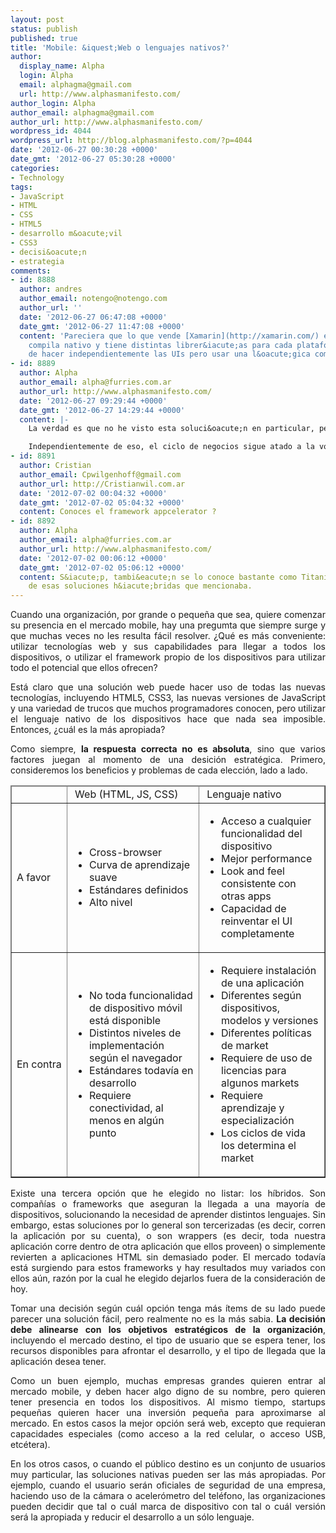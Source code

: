 ```yaml
---
layout: post
status: publish
published: true
title: 'Mobile: &iquest;Web o lenguajes nativos?'
author:
  display_name: Alpha
  login: Alpha
  email: alphagma@gmail.com
  url: http://www.alphasmanifesto.com/
author_login: Alpha
author_email: alphagma@gmail.com
author_url: http://www.alphasmanifesto.com/
wordpress_id: 4044
wordpress_url: http://blog.alphasmanifesto.com/?p=4044
date: '2012-06-27 00:30:28 +0000'
date_gmt: '2012-06-27 05:30:28 +0000'
categories:
- Technology
tags:
- JavaScript
- HTML
- CSS
- HTML5
- desarrollo m&oacute;vil
- CSS3
- decisi&oacute;n
- estrategia
comments:
- id: 8888
  author: andres
  author_email: notengo@notengo.com
  author_url: ''
  date: '2012-06-27 06:47:08 +0000'
  date_gmt: '2012-06-27 11:47:08 +0000'
  content: 'Pareciera que lo que vende [Xamarin](http://xamarin.com/) es un buen h&iacute;brido:
    compila nativo y tiene distintas librer&iacute;as para cada plataforma de forma
    de hacer independientemente las UIs pero usar una l&oacute;gica com&uacute;n.'
- id: 8889
  author: Alpha
  author_email: alpha@furries.com.ar
  author_url: http://www.alphasmanifesto.com/
  date: '2012-06-27 09:29:44 +0000'
  date_gmt: '2012-06-27 14:29:44 +0000'
  content: |-
    La verdad es que no he visto esta soluci&oacute;n en particular, pero por lo general, lo que hacen muchos de los que compilan a c&oacute;digo nativo siendo comunes (que son pocos) es poner un punto intermedio com&uacute;n entre todas las plataformas. Significa que s&oacute;lo podr&iacute;as llegar al menor denominador com&uacute;n entre las distintas plataformas.

    Independientemente de eso, el ciclo de negocios sigue atado a la voluntad de cada market.
- id: 8891
  author: Cristian
  author_email: Cpwilgenhoff@gmail.com
  author_url: http://Cristianwil.com.ar
  date: '2012-07-02 00:04:32 +0000'
  date_gmt: '2012-07-02 05:04:32 +0000'
  content: Conoces el framework appcelerator ?
- id: 8892
  author: Alpha
  author_email: alpha@furries.com.ar
  author_url: http://www.alphasmanifesto.com/
  date: '2012-07-02 00:06:12 +0000'
  date_gmt: '2012-07-02 05:06:12 +0000'
  content: S&iacute;p, tambi&eacute;n se lo conoce bastante como Titanium, es una
    de esas soluciones h&iacute;bridas que mencionaba.
---
```

<p style="text-align: justify;">Cuando una organizaci&oacute;n, por grande o peque&ntilde;a que sea, quiere comenzar su presencia en el mercado mobile, hay una pregumta que siempre surge y que muchas veces no les resulta f&aacute;cil resolver. &iquest;Qu&eacute; es m&aacute;s conveniente: utilizar tecnolog&iacute;as web y sus capabilidades para llegar a todos los dispositivos, o utilizar el framework propio de los dispositivos para utilizar todo el potencial que ellos ofrecen?</p>
<p style="text-align: justify;">Est&aacute; claro que una soluci&oacute;n web puede hacer uso de todas las nuevas tecnolog&iacute;as, incluyendo HTML5, CSS3, las nuevas versiones de JavaScript y una variedad de trucos que muchos programadores conocen, pero utilizar el lenguaje nativo de los dispositivos hace que nada sea imposible. Entonces, &iquest;cu&aacute;l es la m&aacute;s apropiada?</p>
<p style="text-align: justify;">Como siempre, <strong>la respuesta correcta no es absoluta</strong>, sino que varios factores juegan al momento de una desici&oacute;n estrat&eacute;gica. Primero, consideremos los beneficios y problemas de cada elecci&oacute;n, lado a lado.</p>
<table class="aligncenter" style="width: 100%;" border="1" cellpadding="10" align="center">
<thead>
<tr>
<td></td>
<td>&nbsp;Web (HTML, JS, CSS)</td>
<td>&nbsp;Lenguaje nativo</td>
</tr>
</thead>
<tbody>
<tr>
<td>A&nbsp;favor</td>
<td>
<ul>
<li>Cross-browser</li>
<li>Curva de aprendizaje suave</li>
<li>Est&aacute;ndares definidos</li>
<li>Alto nivel</li>
</ul>
</td>
<td>
<ul>
<li>Acceso a cualquier funcionalidad del dispositivo</li>
<li>Mejor performance</li>
<li>Look and feel consistente con otras apps</li>
<li>Capacidad de reinventar el UI completamente</li>
</ul>
</td>
</tr>
<tr>
<td>En&nbsp;contra</td>
<td>
<ul>
<li>No toda funcionalidad de dispositivo m&oacute;vil est&aacute; disponible</li>
<li>Distintos niveles de implementaci&oacute;n seg&uacute;n el navegador</li>
<li>Est&aacute;ndares todav&iacute;a en desarrollo</li>
<li>Requiere conectividad, al menos en alg&uacute;n punto</li>
</ul>
</td>
<td>
<ul>
<li>Requiere instalaci&oacute;n de una aplicaci&oacute;n</li>
<li>Diferentes seg&uacute;n dispositivos, modelos y versiones</li>
<li>Diferentes pol&iacute;ticas de market</li>
<li>Requiere de uso de licencias para algunos markets</li>
<li>Requiere aprendizaje y especializaci&oacute;n</li>
<li>Los ciclos de vida los determina el market</li>
</ul>
</td>
</tr>
</tbody>
</table>
<p style="text-align: justify;">Existe una tercera opci&oacute;n que he elegido no listar: los h&iacute;bridos. Son compa&ntilde;&iacute;as o frameworks que aseguran la llegada a una mayor&iacute;a de dispositivos, solucionando la necesidad de aprender distintos lenguajes. Sin embargo, estas soluciones por lo general son tercerizadas (es decir, corren la aplicaci&oacute;n por su cuenta), o son wrappers (es decir, toda nuestra aplicaci&oacute;n corre dentro de otra aplicaci&oacute;n que ellos proveen) o simplemente revierten a aplicaciones HTML sin demasiado poder. El mercado todav&iacute;a est&aacute; surgiendo para estos frameworks y hay resultados muy variados con ellos a&uacute;n, raz&oacute;n por la cual he elegido dejarlos fuera de la consideraci&oacute;n de hoy.</p>
<p style="text-align: justify;">Tomar una decisi&oacute;n seg&uacute;n cu&aacute;l opci&oacute;n tenga m&aacute;s &iacute;tems de su lado puede parecer una soluci&oacute;n f&aacute;cil, pero realmente no es la m&aacute;s sabia. <strong>La decisi&oacute;n debe alinearse con los objetivos estrat&eacute;gicos de la organizaci&oacute;n</strong>, incluyendo el mercado destino, el tipo de usuario que se espera tener, los recursos disponibles para afrontar el desarrollo, y el tipo de llegada que la aplicaci&oacute;n desea tener.</p>
<p style="text-align: justify;">Como un buen ejemplo, muchas empresas grandes quieren entrar al mercado mobile, y deben hacer algo digno de su nombre, pero quieren tener presencia en todos los dispositivos. Al mismo tiempo, startups peque&ntilde;as quieren hacer una inversi&oacute;n peque&ntilde;a para aproximarse al mercado. En estos casos la mejor opci&oacute;n ser&aacute; web, excepto que requieran capacidades especiales (como acceso a la red celular, o acceso USB, etc&eacute;tera).</p>
<p style="text-align: justify;">En los otros casos, o cuando el p&uacute;blico destino es un conjunto de usuarios muy particular, las soluciones nativas pueden ser las m&aacute;s apropiadas. Por ejemplo, cuando el usuario ser&aacute;n oficiales de seguridad de una empresa, haciendo uso de la c&aacute;mara o aceler&oacute;metro del tel&eacute;fono, las organizaciones pueden decidir que tal o cu&aacute;l marca de dispositivo con tal o cu&aacute;l versi&oacute;n ser&aacute; la apropiada y reducir el desarrollo a un s&oacute;lo lenguaje.</p>
